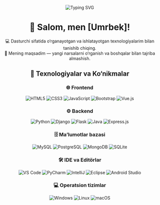 <!-- Profile Banner -->
<div align="center">
<div align="center">
  
![Typing SVG](https://readme-typing-svg.demolab.com?font=Fira+Code&size=26&pause=1000&color=00C4FF&center=true&vCenter=true&width=600&lines=Hello!+I'm+umrbek;IT+Student+%26+Learner;Learning+Programming+and+IT)

</div>


# 👋 Salom, men [Umrbek]!

💻 Dasturchi sifatida o‘rganayotgan va ishlatayotgan texnologiyalarim bilan tanishib chiqing.  
🚀 Mening maqsadim — yangi narsalarni o‘rganish va boshqalar bilan tajriba almashish.



## 🔧 Texnologiyalar va Ko‘nikmalar

### 🌐 Frontend
![HTML5](https://img.shields.io/badge/-HTML5-E34F26?logo=html5&logoColor=white)
![CSS3](https://img.shields.io/badge/-CSS3-1572B6?logo=css3)
![JavaScript](https://img.shields.io/badge/-JavaScript-F7DF1E?logo=javascript&logoColor=black)
![Bootstrap](https://img.shields.io/badge/-Bootstrap-563D7C?logo=bootstrap&logoColor=white)
![Vue.js](https://img.shields.io/badge/-Vue.js-4FC08D?logo=vue.js&logoColor=white)

### ⚙️ Backend
![Python](https://img.shields.io/badge/-Python-3776AB?logo=python&logoColor=white)
![Django](https://img.shields.io/badge/-Django-092E20?logo=django&logoColor=white)
![Flask](https://img.shields.io/badge/-Flask-000000?logo=flask)
![Java](https://img.shields.io/badge/-Java-007396?logo=java&logoColor=white)
![Express.js](https://img.shields.io/badge/-Express.js-000000?logo=express)

### 🗄 Ma’lumotlar bazasi
![MySQL](https://img.shields.io/badge/-MySQL-4479A1?logo=mysql&logoColor=white)
![PostgreSQL](https://img.shields.io/badge/-PostgreSQL-336791?logo=postgresql&logoColor=white)
![MongoDB](https://img.shields.io/badge/-MongoDB-47A248?logo=mongodb&logoColor=white)
![SQLite](https://img.shields.io/badge/-SQLite-003B57?logo=sqlite&logoColor=white)

### 🛠 IDE va Editörlar
![VS Code](https://img.shields.io/badge/-VS%20Code-007ACC?logo=visual-studio-code&logoColor=white)
![PyCharm](https://img.shields.io/badge/-PyCharm-000000?logo=pycharm)
![IntelliJ](https://img.shields.io/badge/-IntelliJ%20IDEA-000000?logo=intellij-idea&logoColor=white)
![Eclipse](https://img.shields.io/badge/-Eclipse-2C2255?logo=eclipse&logoColor=white)
![Android Studio](https://img.shields.io/badge/-Android%20Studio-3DDC84?logo=android-studio&logoColor=white)

### 💻 Operatsion tizimlar
![Windows](https://img.shields.io/badge/-Windows-0078D6?logo=windows&logoColor=white)
![Linux](https://img.shields.io/badge/-Linux-FCC624?logo=linux&logoColor=black)
![macOS](https://img.shields.io/badge/-macOS-000000?logo=apple&logoColor=white)
